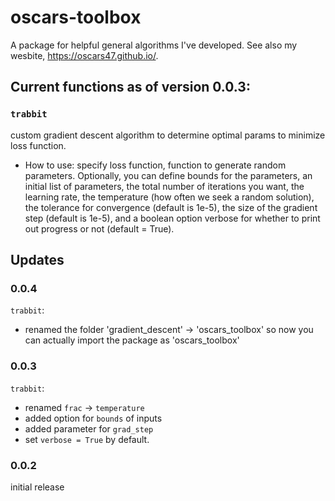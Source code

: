 # oscars-toolbox
A package for helpful general algorithms I've developed. See also my wesbite, https://oscars47.github.io/.

## Current functions as of version 0.0.3:
 ### ```trabbit``` 
 custom gradient descent algorithm to determine optimal params to minimize loss function.
* How to use: specify loss function, function to generate random parameters. Optionally, you can define bounds for the parameters, an initial list of parameters, the total number of iterations you want, the learning rate, the temperature (how often we seek a random solution), the tolerance for convergence (default is 1e-5), the size of the gradient step (default is 1e-5), and a boolean option verbose for whether to print out progress or not (default = True).

## Updates
### 0.0.4
```trabbit```: 
* renamed the folder 'gradient_descent' -> 'oscars_toolbox' so now you can actually import the package as 'oscars_toolbox'

### 0.0.3
```trabbit```: 
* renamed ```frac``` -> ```temperature```
* added option for ```bounds``` of inputs
* added parameter for ```grad_step```
* set ```verbose = True``` by default.

### 0.0.2
initial release

